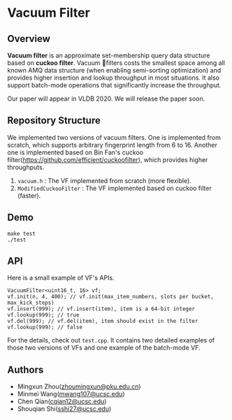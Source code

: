 # Vacuum Filter

## Overview

**Vacuum filter** is an approximate set-membership query data structure based on **cuckoo filter**. Vacuum filters costs the smallest space among all known AMQ data structure (when enabling semi-sorting optimization) and provides higher insertion and lookup throughput in most situations. It also support batch-mode operations that significantly increase the throughput.

Our paper will appear in VLDB 2020. We will release the paper soon.

## Repository Structure

We implemented two versions of vacuum filters. One is implemented from scratch, which supports arbitrary fingerprint length from 6 to 16. Another one is implemented based on Bin Fan's cuckoo filter(https://github.com/efficient/cuckoofilter), which provides higher throughputs.

1. `vacuum.h` : The VF implemented from scratch (more flexible).
2. `ModifiedCuckooFilter` : The VF implemented based on cuckoo filter (faster).

## Demo

```
make test
./test
```

## API

Here is a small example of VF's APIs.

```
VacuumFilter<uint16_t, 16> vf;
vf.init(n, 4, 400); // vf.init(max_item_numbers, slots per bucket, max_kick_steps)
vf.insert(999); // vf.insert(item), item is a 64-bit integer
vf.lookup(999); // true
vf.del(999); // vf.del(item), item should exist in the filter
vf.lookup(999); // false
```

For the details, check out `test.cpp`. It contains two detailed examples of those two versions of VFs and one example of the batch-mode VF.

## Authors

- Mingxun Zhou(zhoumingxun@pku.edu.cn)
- Minmei Wang(mwang107@ucsc.edu)
- Chen Qian(cqian12@ucsc.edu)
- Shouqian Shi(sshi27@ucsc.edu)



